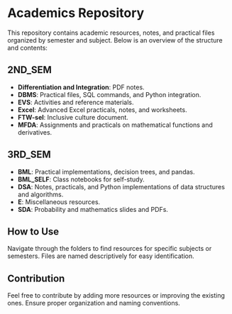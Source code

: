 # Academics Repository

This repository contains academic resources, notes, and practical files organized by semester and subject. Below is an overview of the structure and contents:

## 2ND_SEM
- **Differentiation and Integration**: PDF notes.
- **DBMS**: Practical files, SQL commands, and Python integration.
- **EVS**: Activities and reference materials.
- **Excel**: Advanced Excel practicals, notes, and worksheets.
- **FTW-sel**: Inclusive culture document.
- **MFDA**: Assignments and practicals on mathematical functions and derivatives.

## 3RD_SEM
- **BML**: Practical implementations, decision trees, and pandas.
- **BML_SELF**: Class notebooks for self-study.
- **DSA**: Notes, practicals, and Python implementations of data structures and algorithms.
- **E**: Miscellaneous resources.
- **SDA**: Probability and mathematics slides and PDFs.

## How to Use
Navigate through the folders to find resources for specific subjects or semesters. Files are named descriptively for easy identification.

## Contribution
Feel free to contribute by adding more resources or improving the existing ones. Ensure proper organization and naming conventions.